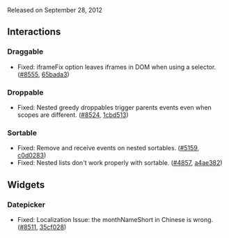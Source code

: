 <script>{
	"title": "jQuery UI 1.8.24 Changelog"
}</script>

Released on September 28, 2012

## Interactions

### Draggable

* Fixed: iframeFix option leaves iframes in DOM when using a selector. ([#8555](http://bugs.jqueryui.com/ticket/8555), [65bada3](https://github.com/jquery/jquery-ui/commit/65bada311322706c870c1af78529c9c23d66bff3))

### Droppable

* Fixed: Nested greedy droppables trigger parents events even when scopes are different. ([#8524](http://bugs.jqueryui.com/ticket/8524), [1cbd513](https://github.com/jquery/jquery-ui/commit/1cbd513aa3f2efa78838fb57ae7251290abec993))

### Sortable

* Fixed: Remove and receive events on nested sortables. ([#5159](http://bugs.jqueryui.com/ticket/5159), [c0d0283](https://github.com/jquery/jquery-ui/commit/c0d0283b3bab4fc211b086aa0fbeaa77aad0ce52))
* Fixed: Nested lists don't work properly with sortable. ([#4857](http://bugs.jqueryui.com/ticket/4857), [a4ae382](https://github.com/jquery/jquery-ui/commit/a4ae3824893c085043122fd83d80723a08061ae2))

## Widgets

### Datepicker

* Fixed: Localization Issue: the monthNameShort in Chinese is wrong. ([#8511](http://bugs.jqueryui.com/ticket/8511), [35cf028](https://github.com/jquery/jquery-ui/commit/35cf02860c684fa78680fa1a0546ee5533bd8f74))
